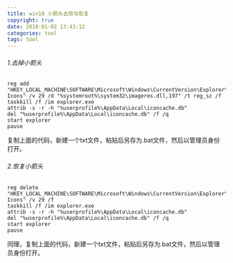 ```yaml
---
title: win10 小箭头去除与恢复
copyright: true
date: 2018-01-02 13:43:12
categories: tool
tags: tool
---
```


###### 1.去掉小箭头

```
reg add "HKEY_LOCAL_MACHINE\SOFTWARE\Microsoft\Windows\CurrentVersion\Explorer\Shell Icons" /v 29 /d "%systemroot%\system32\imageres.dll,197" /t reg_sz /f
taskkill /f /im explorer.exe
attrib -s -r -h "%userprofile%\AppData\Local\iconcache.db"
del "%userprofile%\AppData\Local\iconcache.db" /f /q
start explorer
pause
```

复制上面的代码，新建一个txt文件，粘贴后另存为.bat文件，然后以管理员身份打开。

###### 2.恢复小箭头

```
reg delete "HKEY_LOCAL_MACHINE\SOFTWARE\Microsoft\Windows\CurrentVersion\Explorer\Shell Icons" /v 29 /f
taskkill /f /im explorer.exe
attrib -s -r -h "%userprofile%\AppData\Local\iconcache.db"
del "%userprofile%\AppData\Local\iconcache.db" /f /q
start explorer
pause
```
同理，复制上面的代码，新建一个txt文件，粘贴后另存为.bat文件，然后以管理员身份打开。
